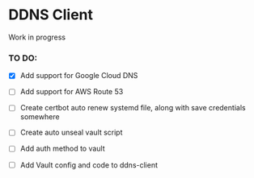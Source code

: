 # DDNS Client

Work in progress

### TO DO:
-  [x] Add support for Google Cloud DNS
-  [ ] Add support for AWS Route 53 

- [ ] Create certbot auto renew systemd file, along with save credentials somewhere
- [ ] Create auto unseal vault script
- [ ] Add auth method to vault
- [ ] Add Vault config and code to ddns-client

